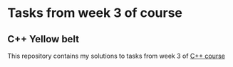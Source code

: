 # Tasks from week 3 of course

## C++ Yellow belt

This repository contains my solutions to tasks from week 3 of [C++ course](https://www.coursera.org/learn/c-plus-plus-yellow/home/welcome)
